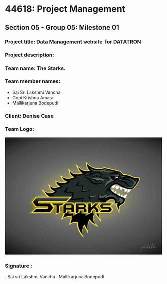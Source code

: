 # 44618: Project Management 
## Section 05 - Group 05: Milestone 01
### Project title: Data Management website  for DATATRON
### Project description:  
### Team name: The Starks.
### Team member names: 
* Sai Sri Lakshmi Vancha
* Gopi Krishna Amara
* Mallikarjuna Bodepudi
### Client: Denise Case 
### Team Logo:
![Team Logo:](https://github.com/Lakshmi-reddy9/pm_project/blob/master/team_logo.jpg "Team Logo")
### Signature :
. Sai sri Lakshmi Vancha
. Mallikarjuna Bodepudi

